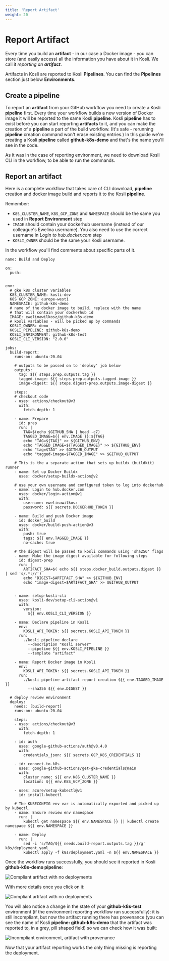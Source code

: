 ```yaml
---
title: 'Report Artifact'
weight: 20
---
```


# Report Artifact

Every time you build an **artifact** - in our case a Docker image - you can store (and easily access) all the information you have about it in Kosli. We call it *reporting an **artifact***.

Artifacts in Kosli are reported to Kosli **Pipelines**. You can find the **Pipelines** section just below **Environments**.

## Create a pipeline

To report an **artifact** from your GitHub workflow you need to create a Kosli **pipeline** first. Every time your workflow builds a new version of Docker image it will be reported to the same Kosli **pipeline**.
Kosli **pipeline** has to exist before you can start reporting **artifacts** to it, and you can make the creation of a **pipeline** a part of the build workflow. (It's safe - rerunning **pipeline** creation command won't erase existing entries.)
In this guide we're creating a Kosli **pipeline** called **github-k8s-demo** and that's the name you'll see in the code.

As it was in the case of reporting environment, we need to download Kosli CLI in the workflow, to be able to run the commands.

## Report an artifact

Here is a complete workflow that takes care of CLI download, **pipeline** creation and docker image build and reports it to the Kosli **pipeline**.

Remember:
* `K8S_CLUSTER_NAME`, `K8S_GCP_ZONE` and `NAMESPACE` should be the same you used in **Report Environment** step
* `IMAGE` should contain your dockerhub username (instead of our colleague's Ewelina username). You also need to use the correct username in *Login to hub.docker.com* step
* `KOSLI_OWNER` should be the same your Kosli username.


In the workflow you'll find comments about specific parts of it.

```
name: Build and Deploy

on:
  push:


env:
  # gke k8s cluster variables
  K8S_CLUSTER_NAME: kosli-dev
  K8S_GCP_ZONE: europe-west1
  NAMESPACE: github-k8s-demo
  # name of the docker image to build, replace with the name
  # that will contain your dockerhub id
  IMAGE: ewelinawilkosz/github-k8s-demo
  # kosli variables - will be picked up by commands
  KOSLI_OWNER: demo
  KOSLI_PIPELINE: github-k8s-demo
  KOSLI_ENVIRONMENT: github-k8s-test
  KOSLI_CLI_VERSION: "2.0.0"

jobs:
  build-report:
    runs-on: ubuntu-20.04

    # outputs to be passed on to 'deploy' job below
    outputs:
      tag: ${{ steps.prep.outputs.tag }}
      tagged-image: ${{ steps.prep.outputs.tagged-image }}
      image-digest: ${{ steps.digest-prep.outputs.image-digest }}

    steps:
    # checkout code
    - uses: actions/checkout@v3
      with:
        fetch-depth: 1

    - name: Prepare
      id: prep
      run: |
        TAG=$(echo $GITHUB_SHA | head -c7)
        TAGGED_IMAGE=${{ env.IMAGE }}:${TAG}
        echo "TAG=${TAG}" >> ${GITHUB_ENV}
        echo "TAGGED_IMAGE=${TAGGED_IMAGE}" >> ${GITHUB_ENV}
        echo "tag=$TAG" >> $GITHUB_OUTPUT
        echo "tagged-image=$TAGGED_IMAGE" >> $GITHUB_OUTPUT

    # This is the a separate action that sets up buildx (buildkit) runner
    - name: Set up Docker Buildx
      uses: docker/setup-buildx-action@v2

    # use your own username and configured token to log into dockerhub
    - name: Login to hub.docker.com
      uses: docker/login-action@v1
      with:
        username: ewelinawilkosz
        password: ${{ secrets.DOCKERHUB_TOKEN }}

    - name: Build and push Docker image
      id: docker_build
      uses: docker/build-push-action@v3
      with:
        push: true
        tags: ${{ env.TAGGED_IMAGE }}
        no-cache: true

    # the digest will be passed to kosli commands using 'sha256' flags
    - name: Make the image digest available for following steps
      id: digest-prep
      run: |
        ARTIFACT_SHA=$( echo ${{ steps.docker_build.outputs.digest }} | sed 's/.*://')
        echo "DIGEST=$ARTIFACT_SHA" >> ${GITHUB_ENV}
        echo "image-digest=$ARTIFACT_SHA" >> $GITHUB_OUTPUT


    - name: setup-kosli-cli
      uses: kosli-dev/setup-cli-action@v1
      with:
        version:
          ${{ env.KOSLI_CLI_VERSION }}

    - name: Declare pipeline in Kosli
      env:
        KOSLI_API_TOKEN: ${{ secrets.KOSLI_API_TOKEN }}
      run:
        ./kosli pipeline declare
          --description "Kosli server"
          --pipeline ${{ env.KOSLI_PIPELINE }}
          --template "artifact"

    - name: Report Docker image in Kosli
      env:
        KOSLI_API_TOKEN: ${{ secrets.KOSLI_API_TOKEN }}
      run:
        ./kosli pipeline artifact report creation ${{ env.TAGGED_IMAGE }}
          --sha256 ${{ env.DIGEST }}

  # deploy review environment
  deploy:
    needs: [build-report]
    runs-on: ubuntu-20.04

    steps:
    - uses: actions/checkout@v3
      with:
        fetch-depth: 1

    - id: auth
      uses: google-github-actions/auth@v0.4.0
      with:
        credentials_json: ${{ secrets.GCP_K8S_CREDENTIALS }}

    - id: connect-to-k8s
      uses: google-github-actions/get-gke-credentials@main
      with:
        cluster_name: ${{ env.K8S_CLUSTER_NAME }}
        location: ${{ env.K8S_GCP_ZONE }}

    - uses: azure/setup-kubectl@v1
      id: install-kubectl

    # The KUBECONFIG env var is automatically exported and picked up by kubectl.
    - name: Ensure review env namespace
      run: |
        kubectl get namespace ${{ env.NAMESPACE }} || kubectl create namespace ${{ env.NAMESPACE }}

    - name: Deploy
      run: |
        sed -i 's/TAG/${{ needs.build-report.outputs.tag }}/g' k8s/deployment.yaml
        kubectl apply -f k8s/deployment.yaml -n ${{ env.NAMESPACE }}
```

Once the workflow runs successfully, you should see it reported in Kosli **github-k8s-demo pipeline**:

![Compliant artifact with no deployments](/images/artifact-list.png)

With more details once you click on it:

![Compliant artifact with no deployments](/images/artifact-no-deployment.png)

You will also notice a change in the state of your **github-k8s-test** environment (if the environment reporting workflow ran successfully): it is still incompliant, but now the artifact running there has provenance (you can see the name of Kosli **pipeline: github-k8s-demo** that the artifact was reported to, in a grey, pill shaped field) so we can check how it was built:

![Incompliant environment, artifact with provenance](/images/env-provenance.png)


Now that your artifact reporting works the only thing missing is reporting the deployment.